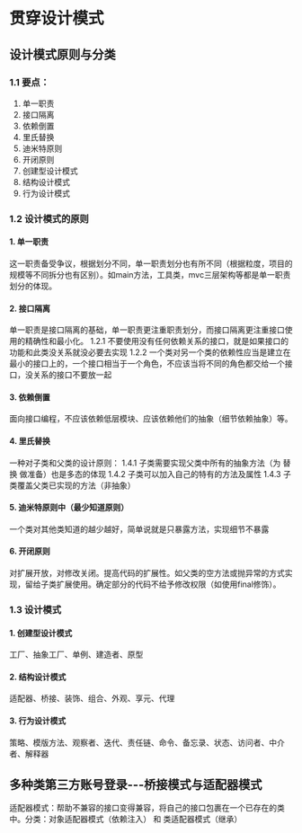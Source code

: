 # 贯穿设计模式
## 设计模式原则与分类
### 1.1 要点：
1. 单一职责
2. 接口隔离
3. 依赖倒置
4. 里氏替换
5. 迪米特原则
6. 开闭原则
7. 创建型设计模式
8. 结构设计模式
9. 行为设计模式

### 1.2 设计模式的原则
#### 1. 单一职责
这一职责备受争议，根据划分不同，单一职责划分也有所不同（根据粒度，项目的规模等不同拆分也有区别）。如main方法，工具类，mvc三层架构等都是单一职责划分的体现。

#### 2. 接口隔离
单一职责是接口隔离的基础，单一职责更注重职责划分，而接口隔离更注重接口使用的精确性和最小化。
1.2.1 不要使用没有任何依赖关系的接口，就是如果接口的功能和此类没关系就没必要去实现
1.2.2 一个类对另一个类的依赖性应当是建立在最小的接口上的，一个接口相当于一个角色，不应该当将不同的角色都交给一个接口，没关系的接口不要放一起

#### 3. 依赖倒置
面向接口编程，不应该依赖低层模块、应该依赖他们的抽象（细节依赖抽象）等。

#### 4. 里氏替换
一种对子类和父类的设计原则：
1.4.1 子类需要实现父类中所有的抽象方法（为 替换 做准备）也是多态的体现
1.4.2 子类可以加入自己的特有的方法及属性
1.4.3 子类覆盖父类已实现的方法（非抽象）

#### 5. 迪米特原则中（最少知道原则）
一个类对其他类知道的越少越好，简单说就是只暴露方法，实现细节不暴露

#### 6. 开闭原则
对扩展开放，对修改关闭。提高代码的扩展性。如父类的空方法或抛异常的方式实现，留给子类扩展使用。确定部分的代码不给予修改权限（如使用final修饰）。

### 1.3 设计模式
#### 1. 创建型设计模式
工厂、抽象工厂、单例、建造者、原型
#### 2. 结构设计模式
适配器、桥接、装饰、组合、外观、享元、代理
#### 3. 行为设计模式 
策略、模版方法、观察者、迭代、责任链、命令、备忘录、状态、访问者、中介者、解释器


## 多种类第三方账号登录---桥接模式与适配器模式
适配器模式：帮助不兼容的接口变得兼容，将自己的接口包裹在一个已存在的类中。分类：对象适配器模式（依赖注入） 和 类适配器模式（继承）










